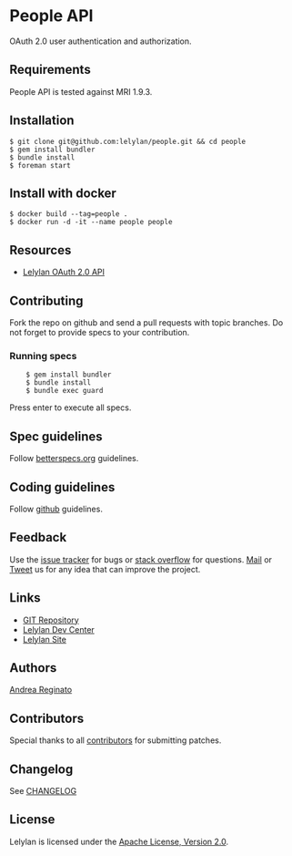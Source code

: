 # People API

OAuth 2.0 user authentication and authorization.


## Requirements

People API is tested against MRI 1.9.3.


## Installation

    $ git clone git@github.com:lelylan/people.git && cd people
    $ gem install bundler
    $ bundle install 
    $ foreman start

## Install with docker

    $ docker build --tag=people .
    $ docker run -d -it --name people people

## Resources

* [Lelylan OAuth 2.0 API](http://dev.lelylan.com/api#api-oauth)


## Contributing

Fork the repo on github and send a pull requests with topic branches. 
Do not forget to provide specs to your contribution.


### Running specs

        $ gem install bundler
        $ bundle install 
        $ bundle exec guard

Press enter to execute all specs.


## Spec guidelines

Follow [betterspecs.org](http://betterspecs.org) guidelines.


## Coding guidelines

Follow [github](https://github.com/styleguide/) guidelines.


## Feedback

Use the [issue tracker](http://github.com/lelylan/people/issues) for bugs or [stack overflow](http://stackoverflow.com/questions/tagged/lelylan) for questions.
[Mail](mailto:dev@lelylan.com) or [Tweet](http://twitter.com/lelylan) us for any idea that can improve the project.


## Links

* [GIT Repository](http://github.com/lelylan/people)
* [Lelylan Dev Center](http://dev.lelylan.com)
* [Lelylan Site](http://lelylan.com)


## Authors

[Andrea Reginato](https://www.linkedin.com/in/andreareginato)


## Contributors

Special thanks to all [contributors](https://github.com/lelylan/people/contributors)
for submitting patches.


## Changelog

See [CHANGELOG](https://github.com/lelylan/people/blob/master/CHANGELOG.md)


## License

Lelylan is licensed under the [Apache License, Version 2.0](http://www.apache.org/licenses/LICENSE-2.0).
